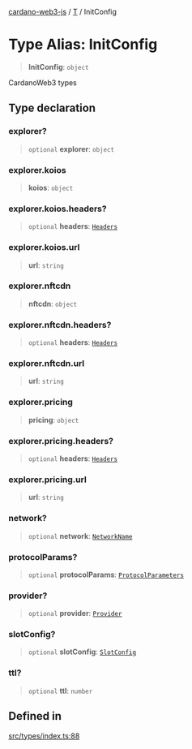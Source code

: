 [cardano-web3-js](../../../index.md) / [T](../index.md) / InitConfig

# Type Alias: InitConfig

> **InitConfig**: `object`

CardanoWeb3 types

## Type declaration

### explorer?

> `optional` **explorer**: `object`

### explorer.koios

> **koios**: `object`

### explorer.koios.headers?

> `optional` **headers**: [`Headers`](Headers.md)

### explorer.koios.url

> **url**: `string`

### explorer.nftcdn

> **nftcdn**: `object`

### explorer.nftcdn.headers?

> `optional` **headers**: [`Headers`](Headers.md)

### explorer.nftcdn.url

> **url**: `string`

### explorer.pricing

> **pricing**: `object`

### explorer.pricing.headers?

> `optional` **headers**: [`Headers`](Headers.md)

### explorer.pricing.url

> **url**: `string`

### network?

> `optional` **network**: [`NetworkName`](NetworkName.md)

### protocolParams?

> `optional` **protocolParams**: [`ProtocolParameters`](ProtocolParameters.md)

### provider?

> `optional` **provider**: [`Provider`](Provider.md)

### slotConfig?

> `optional` **slotConfig**: [`SlotConfig`](SlotConfig.md)

### ttl?

> `optional` **ttl**: `number`

## Defined in

[src/types/index.ts:88](https://github.com/xray-network/cardano-web3-js/blob/c2cd49478a527b9b57b4028f4ad7add1c4bff5b8/src/types/index.ts#L88)
